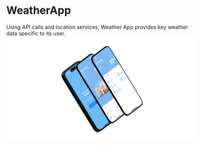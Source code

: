 # WeatherApp
Using API calls and location services, Weather App provides key weather data specific to its user.   
![Weather App 3D Rendering](WeatherApp3D.png)
